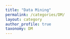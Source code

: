 ```yaml
---
title: "Data Mining"
permalink: /categories/DM/
layout: category
author_profile: true
taxonomy: DM
---
```

